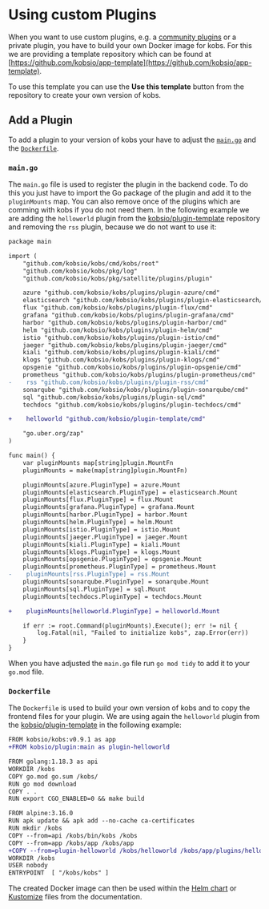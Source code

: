 # Using custom Plugins

When you want to use custom plugins, e.g. a [community plugins](../plugins/index.md#community-plugins) or a private plugin, you have to build your own Docker image for kobs. For this we are providing a template repository which can be found at [https://github.com/kobsio/app-template](https://github.com/kobsio/app-template).

To use this template you can use the **Use this template** button from the repository to create your own version of kobs.

## Add a Plugin

To add a plugin to your version of kobs your have to adjust the [`main.go`](https://github.com/kobsio/app-template/blob/main/main.go) and the [`Dockerfile`](https://github.com/kobsio/app-template/blob/main/Dockerfile).

### `main.go`

The `main.go` file is used to register the plugin in the backend code. To do this you just have to import the Go package of the plugin and add it to the `pluginMounts` map. You can also remove once of the plugins which are comming with kobs if you do not need them. In the following example we are adding the `helloworld` plugin from the [kobsio/plugin-template](https://github.com/kobsio/plugin-template) repository and removing the `rss` plugin, because we do not want to use it:

```diff
package main

import (
    "github.com/kobsio/kobs/cmd/kobs/root"
    "github.com/kobsio/kobs/pkg/log"
    "github.com/kobsio/kobs/pkg/satellite/plugins/plugin"

    azure "github.com/kobsio/kobs/plugins/plugin-azure/cmd"
    elasticsearch "github.com/kobsio/kobs/plugins/plugin-elasticsearch/cmd"
    flux "github.com/kobsio/kobs/plugins/plugin-flux/cmd"
    grafana "github.com/kobsio/kobs/plugins/plugin-grafana/cmd"
    harbor "github.com/kobsio/kobs/plugins/plugin-harbor/cmd"
    helm "github.com/kobsio/kobs/plugins/plugin-helm/cmd"
    istio "github.com/kobsio/kobs/plugins/plugin-istio/cmd"
    jaeger "github.com/kobsio/kobs/plugins/plugin-jaeger/cmd"
    kiali "github.com/kobsio/kobs/plugins/plugin-kiali/cmd"
    klogs "github.com/kobsio/kobs/plugins/plugin-klogs/cmd"
    opsgenie "github.com/kobsio/kobs/plugins/plugin-opsgenie/cmd"
    prometheus "github.com/kobsio/kobs/plugins/plugin-prometheus/cmd"
-    rss "github.com/kobsio/kobs/plugins/plugin-rss/cmd"
    sonarqube "github.com/kobsio/kobs/plugins/plugin-sonarqube/cmd"
    sql "github.com/kobsio/kobs/plugins/plugin-sql/cmd"
    techdocs "github.com/kobsio/kobs/plugins/plugin-techdocs/cmd"

+    helloworld "github.com/kobsio/plugin-template/cmd"

    "go.uber.org/zap"
)

func main() {
    var pluginMounts map[string]plugin.MountFn
    pluginMounts = make(map[string]plugin.MountFn)

    pluginMounts[azure.PluginType] = azure.Mount
    pluginMounts[elasticsearch.PluginType] = elasticsearch.Mount
    pluginMounts[flux.PluginType] = flux.Mount
    pluginMounts[grafana.PluginType] = grafana.Mount
    pluginMounts[harbor.PluginType] = harbor.Mount
    pluginMounts[helm.PluginType] = helm.Mount
    pluginMounts[istio.PluginType] = istio.Mount
    pluginMounts[jaeger.PluginType] = jaeger.Mount
    pluginMounts[kiali.PluginType] = kiali.Mount
    pluginMounts[klogs.PluginType] = klogs.Mount
    pluginMounts[opsgenie.PluginType] = opsgenie.Mount
    pluginMounts[prometheus.PluginType] = prometheus.Mount
-    pluginMounts[rss.PluginType] = rss.Mount
    pluginMounts[sonarqube.PluginType] = sonarqube.Mount
    pluginMounts[sql.PluginType] = sql.Mount
    pluginMounts[techdocs.PluginType] = techdocs.Mount

+    pluginMounts[helloworld.PluginType] = helloworld.Mount

    if err := root.Command(pluginMounts).Execute(); err != nil {
        log.Fatal(nil, "Failed to initialize kobs", zap.Error(err))
    }
}
```

When you have adjusted the `main.go` file run `go mod tidy` to add it to your `go.mod` file.

### `Dockerfile`

The `Dockerfile` is used to build your own version of kobs and to copy the frontend files for your plugin. We are using again the `helloworld` plugin from the [kobsio/plugin-template](https://github.com/kobsio/plugin-template) in the following example:

```diff
FROM kobsio/kobs:v0.9.1 as app
+FROM kobsio/plugin:main as plugin-helloworld

FROM golang:1.18.3 as api
WORKDIR /kobs
COPY go.mod go.sum /kobs/
RUN go mod download
COPY . .
RUN export CGO_ENABLED=0 && make build

FROM alpine:3.16.0
RUN apk update && apk add --no-cache ca-certificates
RUN mkdir /kobs
COPY --from=api /kobs/bin/kobs /kobs
COPY --from=app /kobs/app /kobs/app
+COPY --from=plugin-helloworld /kobs/helloworld /kobs/app/plugins/helloworld
WORKDIR /kobs
USER nobody
ENTRYPOINT  [ "/kobs/kobs" ]
```

The created Docker image can then be used within the [Helm chart](../getting-started/installation/helm.md) or [Kustomize](../getting-started/installation/kustomize.md) files from the documentation.
